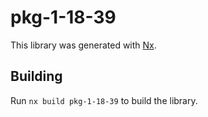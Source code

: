 # pkg-1-18-39

This library was generated with [Nx](https://nx.dev).

## Building

Run `nx build pkg-1-18-39` to build the library.
